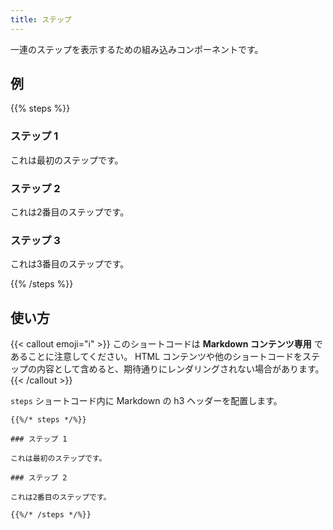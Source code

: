 ```yaml
---
title: ステップ
---
```


一連のステップを表示するための組み込みコンポーネントです。

## 例

{{% steps %}}

### ステップ 1

これは最初のステップです。

### ステップ 2

これは2番目のステップです。

### ステップ 3

これは3番目のステップです。

{{% /steps %}}


## 使い方

{{< callout emoji="ℹ️" >}}
  このショートコードは **Markdown コンテンツ専用** であることに注意してください。
  HTML コンテンツや他のショートコードをステップの内容として含めると、期待通りにレンダリングされない場合があります。
{{< /callout >}}

`steps` ショートコード内に Markdown の h3 ヘッダーを配置します。

```
{{%/* steps */%}}

### ステップ 1

これは最初のステップです。

### ステップ 2

これは2番目のステップです。

{{%/* /steps */%}}
```